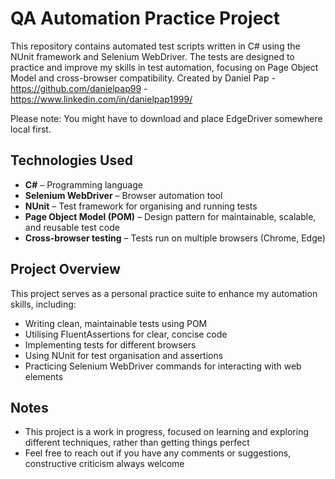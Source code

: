 # QA Automation Practice Project

This repository contains automated test scripts written in C# using the NUnit framework and Selenium WebDriver. 
The tests are designed to practice and improve my skills in test automation, focusing on Page Object Model and cross-browser compatibility.
Created by Daniel Pap - https://github.com/danielpap99 - https://www.linkedin.com/in/danielpap1999/

Please note: You might have to download and place EdgeDriver somewhere local first.

## Technologies Used

- **C#** – Programming language
- **Selenium WebDriver** – Browser automation tool
- **NUnit** – Test framework for organising and running tests
- **Page Object Model (POM)** – Design pattern for maintainable, scalable, and reusable test code
- **Cross-browser testing** – Tests run on multiple browsers (Chrome, Edge)

## Project Overview

This project serves as a personal practice suite to enhance my automation skills, including:

- Writing clean, maintainable tests using POM
- Utilising FluentAssertions for clear, concise code
- Implementing tests for different browsers
- Using NUnit for test organisation and assertions
- Practicing Selenium WebDriver commands for interacting with web elements

## Notes

- This project is a work in progress, focused on learning and exploring different techniques, rather than getting things perfect
- Feel free to reach out if you have any comments or suggestions, constructive criticism always welcome
